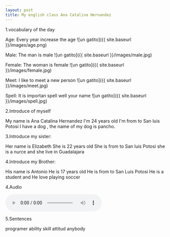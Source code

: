 ```yaml
---
layout: post
title: My english class Ana Catalina Hernandez
---
```


1.vocabulary of the day

Age:
Every year increase the age 
![un gatito]({{ site.baseurl }}/images/age.png)

Male:
The man is male
![un gatito]({{ site.baseurl }}/images/male.jpg)

Female:
The woman is female
![un gatito]({{ site.baseurl }}/images/female.jpg)

Meet:
I like to meet a new person
![un gatito]({{ site.baseurl }}/images/meet.jpg)

Spell:
It is importan spell well your name
![un gatito]({{ site.baseurl }}/images/spell.jpg)


2.Introduce of myself

My name is Ana Catalina Hernandez 
I'm 24 years old
I'm from to San luis Potosi 
I have a dog , the name of my dog is pancho.



3.Introduce my sister:

Her name is Elizabeth 
She is 22 years old 
She is from to San luis Potosi
she is a nurce and she live in Guadalajara



4.Introduce my Brother:


His name is Antonio
He is 17 years old 
He is from to San Luis Potosi
He is a student and He love playing soccer





4.Audio

<audio controls="controls">
  <source type="audio/ogg" src="t_voice5080411639279255772.ogg"></source>
  <p>Your browser does not support the audio element.</p>
</audio>

<audio src="t_voice5080411639279255772.ogg"
       autoplay>
  Your browser does not support the <code>audio</code> element.
</audio>



5.Sentences

programer
ability
skill
attitud
anybody




